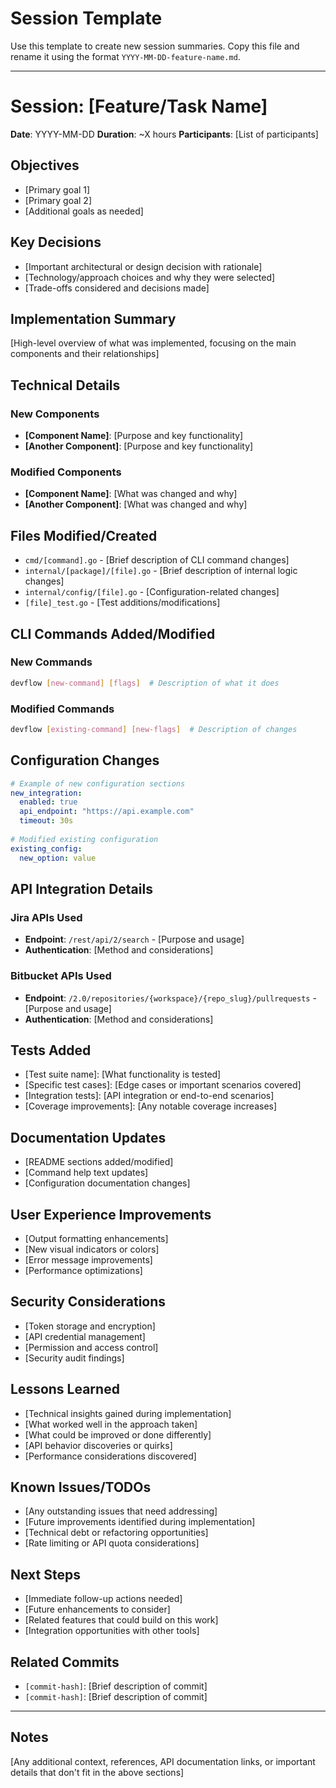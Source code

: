 # Session Template

Use this template to create new session summaries. Copy this file and rename it using the format `YYYY-MM-DD-feature-name.md`.

---

# Session: [Feature/Task Name]
**Date**: YYYY-MM-DD
**Duration**: ~X hours
**Participants**: [List of participants]

## Objectives
- [Primary goal 1]
- [Primary goal 2]
- [Additional goals as needed]

## Key Decisions
- [Important architectural or design decision with rationale]
- [Technology/approach choices and why they were selected]
- [Trade-offs considered and decisions made]

## Implementation Summary
[High-level overview of what was implemented, focusing on the main components and their relationships]

## Technical Details

### New Components
- **[Component Name]**: [Purpose and key functionality]
- **[Another Component]**: [Purpose and key functionality]

### Modified Components  
- **[Component Name]**: [What was changed and why]
- **[Another Component]**: [What was changed and why]

## Files Modified/Created
- `cmd/[command].go` - [Brief description of CLI command changes]
- `internal/[package]/[file].go` - [Brief description of internal logic changes]
- `internal/config/[file].go` - [Configuration-related changes]
- `[file]_test.go` - [Test additions/modifications]

## CLI Commands Added/Modified
### New Commands
```bash
devflow [new-command] [flags]  # Description of what it does
```

### Modified Commands
```bash
devflow [existing-command] [new-flags]  # Description of changes
```

## Configuration Changes
```yaml
# Example of new configuration sections
new_integration:
  enabled: true
  api_endpoint: "https://api.example.com"
  timeout: 30s
  
# Modified existing configuration
existing_config:
  new_option: value
```

## API Integration Details
### Jira APIs Used
- **Endpoint**: `/rest/api/2/search` - [Purpose and usage]
- **Authentication**: [Method and considerations]

### Bitbucket APIs Used  
- **Endpoint**: `/2.0/repositories/{workspace}/{repo_slug}/pullrequests` - [Purpose and usage]
- **Authentication**: [Method and considerations]

## Tests Added
- [Test suite name]: [What functionality is tested]
- [Specific test cases]: [Edge cases or important scenarios covered]
- [Integration tests]: [API integration or end-to-end scenarios]
- [Coverage improvements]: [Any notable coverage increases]

## Documentation Updates
- [README sections added/modified]
- [Command help text updates]
- [Configuration documentation changes]

## User Experience Improvements
- [Output formatting enhancements]
- [New visual indicators or colors]
- [Error message improvements]
- [Performance optimizations]

## Security Considerations
- [Token storage and encryption]
- [API credential management]
- [Permission and access control]
- [Security audit findings]

## Lessons Learned
- [Technical insights gained during implementation]
- [What worked well in the approach taken]
- [What could be improved or done differently]
- [API behavior discoveries or quirks]
- [Performance considerations discovered]

## Known Issues/TODOs
- [Any outstanding issues that need addressing]
- [Future improvements identified during implementation]  
- [Technical debt or refactoring opportunities]
- [Rate limiting or API quota considerations]

## Next Steps
- [Immediate follow-up actions needed]
- [Future enhancements to consider]
- [Related features that could build on this work]
- [Integration opportunities with other tools]

## Related Commits
- `[commit-hash]`: [Brief description of commit]
- `[commit-hash]`: [Brief description of commit]

---

## Notes
[Any additional context, references, API documentation links, or important details that don't fit in the above sections]